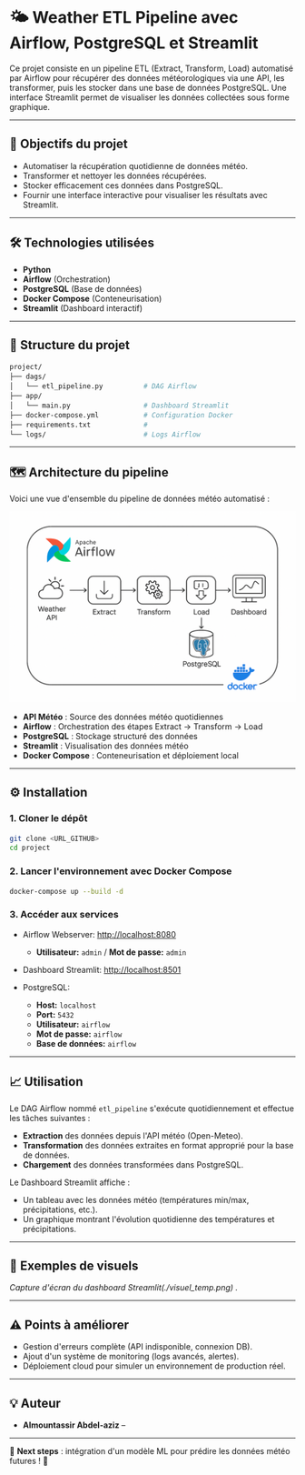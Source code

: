 # 🌤️ Weather ETL Pipeline avec Airflow, PostgreSQL et Streamlit

Ce projet consiste en un pipeline ETL (Extract, Transform, Load) automatisé par Airflow pour récupérer des données 
météorologiques via une API, les transformer, puis les stocker dans une base de données PostgreSQL. Une interface Streamlit
permet de visualiser les données collectées sous forme graphique.

---

## 🚀 Objectifs du projet

- Automatiser la récupération quotidienne de données météo.
- Transformer et nettoyer les données récupérées.
- Stocker efficacement ces données dans PostgreSQL.
- Fournir une interface interactive pour visualiser les résultats avec Streamlit.

---

## 🛠️ Technologies utilisées

- **Python**
- **Airflow** (Orchestration)
- **PostgreSQL** (Base de données)
- **Docker Compose** (Conteneurisation)
- **Streamlit** (Dashboard interactif)

---

## 📂 Structure du projet

```bash
project/
├── dags/
│   └── etl_pipeline.py          # DAG Airflow
├── app/
│   └── main.py                  # Dashboard Streamlit
├── docker-compose.yml           # Configuration Docker
├── requirements.txt             # 
└── logs/                        # Logs Airflow
```


---

## 🗺️ Architecture du pipeline

Voici une vue d'ensemble du pipeline de données météo automatisé :

![Architecture du pipeline](./architecture.png)

- **API Météo** : Source des données météo quotidiennes
- **Airflow** : Orchestration des étapes Extract → Transform → Load
- **PostgreSQL** : Stockage structuré des données
- **Streamlit** : Visualisation des données météo
- **Docker Compose** : Conteneurisation et déploiement local

---




## ⚙️ Installation

### 1. Cloner le dépôt

```bash
git clone <URL_GITHUB>
cd project
```

### 2. Lancer l'environnement avec Docker Compose

```bash
docker-compose up --build -d
```

### 3. Accéder aux services

- Airflow Webserver: [http://localhost:8080](http://localhost:8080)
  - **Utilisateur:** `admin` / **Mot de passe:** `admin`

- Dashboard Streamlit: [http://localhost:8501](http://localhost:8501)

- PostgreSQL:
  - **Host:** `localhost`
  - **Port:** `5432`
  - **Utilisateur:** `airflow`
  - **Mot de passe:** `airflow`
  - **Base de données:** `airflow`

---

## 📈 Utilisation

Le DAG Airflow nommé `etl_pipeline` s'exécute quotidiennement et effectue les tâches suivantes :

- **Extraction** des données depuis l'API météo (Open-Meteo).
- **Transformation** des données extraites en format approprié pour la base de données.
- **Chargement** des données transformées dans PostgreSQL.

Le Dashboard Streamlit affiche :
- Un tableau avec les données météo (températures min/max, précipitations, etc.).
- Un graphique montrant l'évolution quotidienne des températures et précipitations.

---

## 📌 Exemples de visuels

*Capture d'écran du dashboard Streamlit(./visuel_temp.png) .*

---

## ⚠️ Points à améliorer

- Gestion d'erreurs complète (API indisponible, connexion DB).
- Ajout d'un système de monitoring (logs avancés, alertes).
- Déploiement cloud pour simuler un environnement de production réel.

---

## 💡 Auteur

- **Almountassir Abdel-aziz** – 

---

🎯 **Next steps** : intégration d'un modèle ML pour prédire les données météo futures ! 🚀


